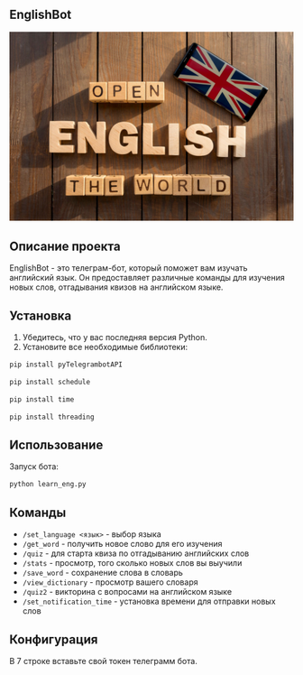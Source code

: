 ## EnglishBot
![Альтернативый текст](photo.jpeg)

## Описание проекта
EnglishBot - это телеграм-бот, который поможет вам изучать английский язык. Он предоставляет различные команды для изучения новых слов, отгадывания квизов на английском языке.

## Установка
1. Убедитесь, что у вас последняя версия Python.
2. Установите все необходимые библиотеки:
```bash
pip install pyTelegrambotAPI
```
```bash
pip install schedule
```
```bash
pip install time
```
```bash
pip install threading
```

## Использование
Запуск бота:
```bash
python learn_eng.py
```

## Команды
- `/set_language <язык>` - выбор языка
- `/get_word` - получить новое слово для его изучения
- `/quiz` - для старта квиза по отгадыванию английских слов
- `/stats` - просмотр, того сколько новых слов вы выучили
- `/save_word` - сохранение слова в словарь
- `/view_dictionary` - просмотр вашего словаря
- `/quiz2` - викторина с вопросами на английском языке
- `/set_notification_time` - установка времени для отправки новых слов

## Конфигурация 

В 7 строке вставьте свой токен телеграмм бота.
